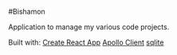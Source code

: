 
#Bishamon

Application to manage my various code projects.

Built with:
[Create React App](https://github.com/facebook/create-react-app/tree/master)
[Apollo Client](https://www.apollographql.com/)
[sqlite](https://github.com/kriasoft/node-sqlite)
